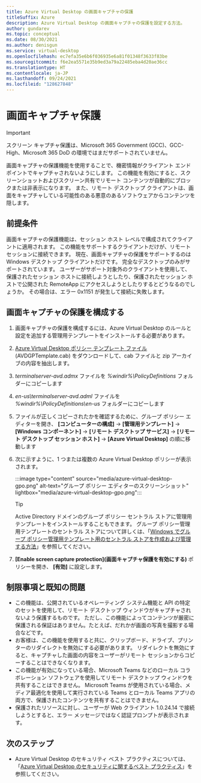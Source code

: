 ```yaml
---
title: Azure Virtual Desktop の画面キャプチャの保護
titleSuffix: Azure
description: Azure Virtual Desktop の画面キャプチャの保護を設定する方法。
author: gundarev
ms.topic: conceptual
ms.date: 08/30/2021
ms.author: denisgun
ms.service: virtual-desktop
ms.openlocfilehash: ec7efa35e6b6f036935e6a81f01348f3633f83be
ms.sourcegitcommit: f6e2ea5571e35b9ed3a79a22485eba4d20ae36cc
ms.translationtype: HT
ms.contentlocale: ja-JP
ms.lasthandoff: 09/24/2021
ms.locfileid: "128627848"
---
```

# <a name="screen-capture-protection"></a>画面キャプチャ保護

>[!IMPORTANT]
>スクリーン キャプチャ保護は、Microsoft 365 Government (GCC)、GCC-High、Microsoft 365 DoD の環境ではまだサポートされていません。

画面キャプチャの保護機能を使用することで、機密情報がクライアント エンドポイントでキャプチャされないようにします。 この機能を有効にすると、スクリーンショットおよびスクリーン共有でリモート コンテンツが自動的にブロックまたは非表示になります。 また、リモート デスクトップ クライアントは、画面をキャプチャしている可能性のある悪意のあるソフトウェアからコンテンツを隠します。

## <a name="prerequisites"></a>前提条件

画面キャプチャの保護機能は、セッション ホスト レベルで構成されてクライアントに適用されます。 この機能をサポートするクライアントだけが、リモート セッションに接続できます。 現在、画面キャプチャの保護をサポートするのは Windows デスクトップ クライアントだけです。 完全なデスクトップのみがサポートされています。 ユーザーがサポート対象外のクライアントを使用して、保護されたセッション ホストに接続しようとしたり、保護されたセッション ホストで公開された RemoteApp にアクセスしようとしたりするとどうなるのでしょうか。 その場合は、エラー 0x1151 が発生して接続に失敗します。 

## <a name="configure-screen-capture-protection"></a>画面キャプチャの保護を構成する

1. 画面キャプチャの保護を構成するには、Azure Virtual Desktop のルールと設定を追加する管理用テンプレートをインストールする必要があります。 
2. [Azure Virtual Desktop ポリシー テンプレート ファイル](https://aka.ms/avdgpo) (AVDGPTemplate.cab) をダウンロードして、cab ファイルと zip アーカイブの内容を抽出します。
3. *terminalserver-avd.admx* ファイルを *%windir%\PolicyDefinitions* フォルダーにコピーします
4. *en-us\terminalserver-avd.adml* ファイルを *%windir%\PolicyDefinitions\en-us* フォルダーにコピーします
5. ファイルが正しくコピーされたかを確認するために、グループ ポリシー エディターを開き、 **[コンピューターの構成]**  ->  **[管理用テンプレート]**  ->  **[Windows コンポーネント]**  ->  **[リモート デスクトップ サービス]**  ->  **[リモート デスクトップ セッション ホスト]**  ->  **[Azure Virtual Desktop]** の順に移動します
6. 次に示すように、1 つまたは複数の Azure Virtual Desktop ポリシーが表示されます。

   :::image type="content" source="media/azure-virtual-desktop-gpo.png" alt-text="グループ ポリシー エディターのスクリーンショット" lightbox="media/azure-virtual-desktop-gpo.png":::

   > [!TIP]
   > Active Directory ドメインのグループ ポリシー セントラル ストアに管理用テンプレートをインストールすることもできます。
   > グループ ポリシー管理用テンプレートのセントラル ストアについて詳しくは、「[Windows でグループ ポリシー管理用テンプレート用のセントラル ストアを作成および管理する方法](/troubleshoot/windows-client/group-policy/create-and-manage-central-store)」を参照してください。

7. **[Enable screen capture protection]\(画面キャプチャ保護を有効にする\)** ポリシーを開き、 **[有効]** に設定します。

## <a name="limitations-and-known-issues"></a>制限事項と既知の問題

- この機能は、公開されているオペレーティング システム機能と API の特定のセットを使用して、リモート デスクトップ ウィンドウがキャプチャされないよう保護するものです。 ただし、この機能によってコンテンツが厳密に保護される保証はありません。たとえば、だれかが画面の写真を撮影する場合などです。
- お客様は、この機能を使用すると共に、クリップボード、ドライブ、プリンターのリダイレクトを無効にする必要があります。 リダイレクトを無効にすると、キャプチャした画面の内容をユーザーがリモート セッションからコピーすることはできなくなります。
- この機能が有効になっている場合、Microsoft Teams などのローカル コラボレーション ソフトウェアを使用してリモート デスクトップ ウィンドウを共有することはできません。 Microsoft Teams が使用されている場合、メディア最適化を使用して実行されている Teams とローカル Teams アプリの両方で、保護されたコンテンツを共有することはできません。
- 保護されたリソースに対し、ユーザーが Web クライアント 1.0.24.14 で接続しようとすると、エラー メッセージではなく認証プロンプトが表示されます。

## <a name="next-steps"></a>次のステップ

* Azure Virtual Desktop のセキュリティ ベスト プラクティスについては、「[Azure Virtual Desktop のセキュリティに関するベスト プラクティス](security-guide.md)」を参照してください。
